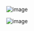 ![image](https://github.com/GuilhermeDrummond/CommentFeed/assets/62438449/585bda35-b22c-4166-a4d7-a2a082deb6cd)

![image](https://github.com/GuilhermeDrummond/CommentFeed/assets/62438449/2aa487c8-db05-4269-8536-2600b6b7746f)

